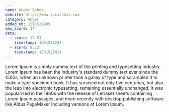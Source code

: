 ```yaml
---
name: Anger Bohot
website: http://www.localhost.com
category: Anger
added_on: 1591529999
max_score: 14
data:
  - score: 12.53
    timestamp: 1591528247
  - score: 9.13
    timestamp: 1591528421
---
```

Lorem Ipsum is simply dummy text of the printing and typesetting industry. Lorem Ipsum has been the industry's standard dummy text ever since the 1500s, when an unknown printer took a galley of type and scrambled it to make a type specimen book. It has survived not only five centuries, but also the leap into electronic typesetting, remaining essentially unchanged. It was popularised in the 1960s with the release of Letraset sheets containing Lorem Ipsum passages, and more recently with desktop publishing software like Aldus PageMaker including versions of Lorem Ipsum.